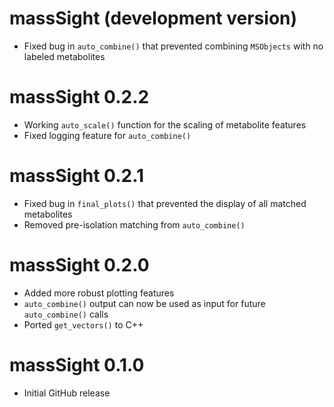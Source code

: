 # massSight (development version)

* Fixed bug in `auto_combine()` that prevented combining `MSObjects` with no labeled metabolites

# massSight 0.2.2

* Working `auto_scale()` function for the scaling of metabolite features
* Fixed logging feature for `auto_combine()`

# massSight 0.2.1

* Fixed bug in `final_plots()` that prevented the display of all matched metabolites
* Removed pre-isolation matching from `auto_combine()`

# massSight 0.2.0

* Added more robust plotting features
* `auto_combine()` output can now be used as input for future `auto_combine()` calls
* Ported `get_vectors()` to C++

# massSight 0.1.0

* Initial GitHub release
